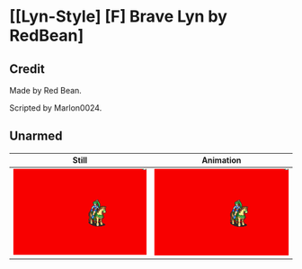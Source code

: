 # [\[Lyn-Style\] \[F\] Brave Lyn by RedBean]

## Credit

Made by Red Bean. 

Scripted by Marlon0024.
	
## Unarmed

| Still | Animation |
| :---: | :-------: |
| ![Unarmed still](./Unarmed_000.png) | ![Unarmed animation](./Unarmed.gif) |
